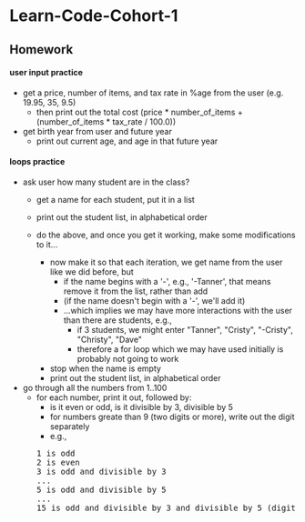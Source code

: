 # Learn-Code-Cohort-1
## Homework
#### user input practice
* get a price, number of items, and tax rate in %age from the user (e.g. 19.95, 35, 9.5)
  * then print out the total cost (price * number_of_items + (number_of_items * tax_rate / 100.0))
* get birth year from user and future year
  * print out current age, and age in that future year
#### loops practice
* ask user how many student are in the class?
  * get a name for each student, put it in a list
  * print out the student list, in alphabetical order

  * do the above, and once you get it working, make some modifications to it...
    * now make it so that each iteration, we get name from the user like we did before, but
      * if the name begins with a '-', e.g., '-Tanner', that means remove it from the list, rather than add
      * (if the name doesn't begin with a '-', we'll add it)
      * ...which implies we may have more interactions with the user than there are students, e.g.,
          * if 3 students, we might enter "Tanner", "Cristy", "-Cristy", "Christy", "Dave"
          * therefore a for loop which we may have used initially is probably not going to work
    * stop when the name is empty
    * print out the student list, in alphabetical order
* go through all the numbers from 1..100
  * for each number, print it out, followed by:
    * is it even or odd, is it divisible by 3, divisible by 5
    * for numbers greate than 9 (two digits or more), write out the digit separately
    * e.g.,
    <pre>
    1 is odd
    2 is even
    3 is odd and divisible by 3
    ...
    5 is odd and divisible by 5
    ...
    15 is odd and divisible by 3 and divisible by 5 (digits are 1, 5)
    </pre>


    


